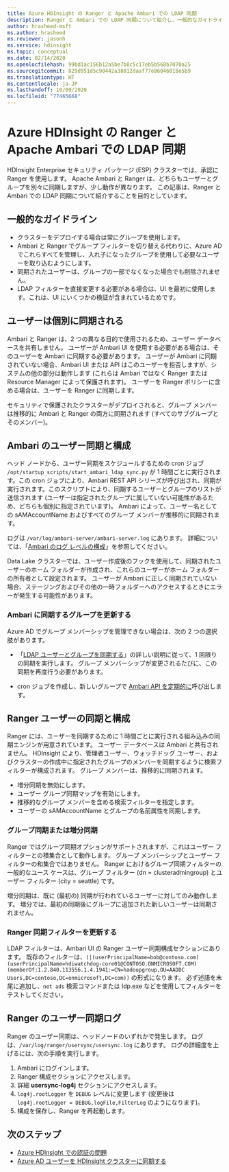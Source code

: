 ```yaml
---
title: Azure HDInsight の Ranger と Apache Ambari での LDAP 同期
description: Ranger と Ambari での LDAP 同期について紹介し、一般的なガイドラインを提供します。
author: hrasheed-msft
ms.author: hrasheed
ms.reviewer: jasonh
ms.service: hdinsight
ms.topic: conceptual
ms.date: 02/14/2020
ms.openlocfilehash: 99bd1ac156b12a5be7b8c5c17eb5b568b7070a25
ms.sourcegitcommit: 829d951d5c90442a38012daaf77e86046018e5b9
ms.translationtype: HT
ms.contentlocale: ja-JP
ms.lasthandoff: 10/09/2020
ms.locfileid: "77465668"
---
```

# <a name="ldap-sync-in-ranger-and-apache-ambari-in-azure-hdinsight"></a>Azure HDInsight の Ranger と Apache Ambari での LDAP 同期

HDInsight Enterprise セキュリティ パッケージ (ESP) クラスターでは、承認に Ranger を使用します。 Apache Ambari と Ranger は、どちらもユーザーとグループを別々に同期しますが、少し動作が異なります。 この記事は、Ranger と Ambari での LDAP 同期について紹介することを目的としています。

## <a name="general-guidelines"></a>一般的なガイドライン

* クラスターをデプロイする場合は常にグループを使用します。
* Ambari と Ranger でグループ フィルターを切り替える代わりに、Azure AD でこれらすべてを管理し、入れ子になったグループを使用して必要なユーザーを取り込むようにします。
* 同期されたユーザーは、グループの一部でなくなった場合でも削除されません。
* LDAP フィルターを直接変更する必要がある場合は、UI を最初に使用します。これは、UI にいくつかの検証が含まれているためです。

## <a name="users-are-synced-separately"></a>ユーザーは個別に同期される

Ambari と Ranger は、2 つの異なる目的で使用されるため、ユーザー データベースを共有しません。 ユーザーが Ambari UI を使用する必要がある場合は、そのユーザーを Ambari に同期する必要があります。 ユーザーが Ambari に同期されていない場合、Ambari UI または API はこのユーザーを拒否しますが、システムの他の部分は動作します (これらは Ambari ではなく Ranger または Resource Manager によって保護されます)。 ユーザーを Ranger ポリシーに含める場合は、ユーザーを Ranger に同期します。

セキュリティで保護されたクラスターがデプロイされると、グループ メンバーは推移的に Ambari と Ranger の両方に同期されます (すべてのサブグループとそのメンバー)。 

## <a name="ambari-user-sync-and-configuration"></a>Ambari のユーザー同期と構成

ヘッド ノードから、ユーザー同期をスケジュールするための cron ジョブ `/opt/startup_scripts/start_ambari_ldap_sync.py` が 1 時間ごとに実行されます。この cron ジョブにより、Ambari REST API シリーズが呼び出され、同期が実行されます。このスクリプトにより、同期するユーザーとグループのリストが送信されます (ユーザーは指定されたグループに属していない可能性があるため、どちらも個別に指定されています)。 Ambari によって、ユーザー名としての sAMAccountName およびすべてのグループ メンバーが推移的に同期されます。

ログは `/var/log/ambari-server/ambari-server.log` にあります。 詳細については、「[Ambari のログ レベルの構成](https://docs.cloudera.com/HDPDocuments/Ambari-latest/administering-ambari/content/amb_configure_ambari_logging_level.html)」を参照してください。

Data Lake クラスターでは、ユーザー作成後のフックを使用して、同期されたユーザーのホーム フォルダーが作成され、これらのユーザーがホーム フォルダーの所有者として設定されます。 ユーザーが Ambari に正しく同期されていない場合、ステージングおよびその他の一時フォルダーへのアクセスするときにエラーが発生する可能性があります。

### <a name="update-groups-to-be-synced-to-ambari"></a>Ambari に同期するグループを更新する

Azure AD でグループ メンバーシップを管理できない場合は、次の 2 つの選択肢があります。

* 「[LDAP ユーザーとグループを同期する](https://docs.cloudera.com/HDPDocuments/HDP3/latest/ambari-authentication-ldap-ad/content/authe_ldapad_synchronizing_ldap_users_and_groups.html)」の詳しい説明に従って、1 回限りの同期を実行します。 グループ メンバーシップが変更されるたびに、この同期を再度行う必要があります。

* cron ジョブを作成し、新しいグループで [Ambari API を定期的に](https://community.cloudera.com/t5/Support-Questions/How-do-I-automate-the-Ambari-LDAP-sync/m-p/96634)呼び出します。

## <a name="ranger-user-sync-and-configuration"></a>Ranger ユーザーの同期と構成

Ranger には、ユーザーを同期するために 1 時間ごとに実行される組み込みの同期エンジンが用意されています。 ユーザー データベースは Ambari と共有されません。 HDInsight により、管理者ユーザー、ウォッチドッグ ユーザー、およびクラスターの作成中に指定されたグループのメンバーを同期するように検索フィルターが構成されます。 グループ メンバーは、推移的に同期されます。

* 増分同期を無効にします。
* ユーザー グループ同期マップを有効にします。
* 推移的なグループ メンバーを含める検索フィルターを指定します。
* ユーザーの sAMAccountName とグループの名前属性を同期します。

### <a name="group-or-incremental-sync"></a>グループ同期または増分同期

Ranger ではグループ同期オプションがサポートされますが、これはユーザー フィルターとの積集合として動作します。 グループ メンバーシップとユーザー フィルターの和集合ではありません。 Ranger におけるグループ同期フィルターの一般的なユース ケースは、グループ フィルター (dn = clusteradmingroup) とユーザー フィルター (city = seattle) です。

増分同期は、既に (最初の) 同期が行われているユーザーに対してのみ動作します。 増分では、最初の同期後にグループに追加された新しいユーザーは同期されません。

### <a name="update-ranger-sync-filter"></a>Ranger 同期フィルターを更新する

LDAP フィルターは、Ambari UI の Ranger ユーザー同期構成セクションにあります。 既存のフィルターは、`(|(userPrincipalName=bob@contoso.com)(userPrincipalName=hdiwatchdog-core01@CONTOSO.ONMICROSOFT.COM)(memberOf:1.2.840.113556.1.4.1941:=CN=hadoopgroup,OU=AADDC Users,DC=contoso,DC=onmicrosoft,DC=com))` の形式になります。 必ず述語を末尾に追加し、`net ads` 検索コマンドまたは ldp.exe などを使用してフィルターをテストしてください。

## <a name="ranger-user-sync-logs"></a>Ranger のユーザー同期ログ

Ranger のユーザー同期は、ヘッドノードのいずれかで発生します。 ログは、`/var/log/ranger/usersync/usersync.log` にあります。 ログの詳細度を上げるには、次の手順を実行します。

1. Ambari にログインします。
1. Ranger 構成セクションにアクセスします。
1. 詳細 **usersync-log4j** セクションにアクセスします。
1. `log4j.rootLogger` を `DEBUG` レベルに変更します (変更後は `log4j.rootLogger = DEBUG,logFile,FilterLog` のようになります)。
1. 構成を保存し、Ranger を再起動します。

## <a name="next-steps"></a>次のステップ

* [Azure HDInsight での認証の問題](./domain-joined-authentication-issues.md)
* [Azure AD ユーザーを HDInsight クラスターに同期する](../hdinsight-sync-aad-users-to-cluster.md)
